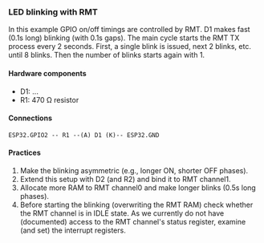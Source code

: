 ### LED blinking with RMT

In this example GPIO on/off timings are controlled by RMT.
D1 makes fast (0.1s long) blinking (with 0.1s gaps).
The main cycle starts the RMT TX process every 2 seconds.
First, a single blink is issued, next 2 blinks, etc. until 8 blinks.
Then the number of blinks starts again with 1.

#### Hardware components

* D1: ...
* R1: 470 Ω resistor

#### Connections

```
ESP32.GPIO2 -- R1 --(A) D1 (K)-- ESP32.GND
```

#### Practices

1. Make the blinking asymmetric (e.g., longer ON, shorter OFF phases).
2. Extend this setup with D2 (and R2) and bind it to RMT channel1.
3. Allocate more RAM to RMT channel0 and make longer blinks (0.5s long phases).
4. Before starting the blinking (overwriting the RMT RAM) check whether the RMT channel is in IDLE state.
As we currently do not have (documented) access to the RMT channel's status register,
examine (and set) the interrupt registers.
